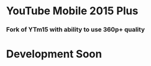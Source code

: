 # YouTube Mobile 2015 Plus

### Fork of YTm15 with ability to use 360p+ quality

# Development Soon
